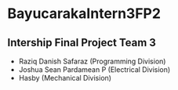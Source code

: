 # BayucarakaIntern3FP2
## Intership Final Project Team 3
- Raziq Danish Safaraz (Programming Division)
- Joshua Sean Pardamean P (Electrical Division)
- Hasby (Mechanical Division)
